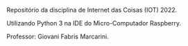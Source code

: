 Repositório da disciplina de Internet das Coisas (IOT) 2022.

Utilizando Python 3 na IDE do Micro-Computador Raspberry.

Professor: Giovani Fabris Marcarini.